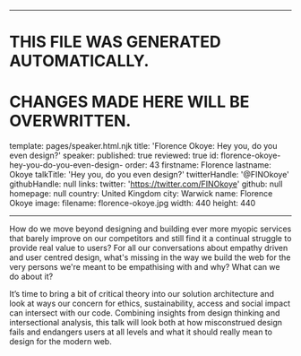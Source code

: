 ----

# THIS FILE WAS GENERATED AUTOMATICALLY.
# CHANGES MADE HERE WILL BE OVERWRITTEN.

template: pages/speaker.html.njk
title: 'Florence Okoye: Hey you, do you even design?'
speaker:
  published: true
  reviewed: true
  id: florence-okoye-hey-you-do-you-even-design-
  order: 43
  firstname: Florence
  lastname: Okoye
  talkTitle: 'Hey you, do you even design?'
  twitterHandle: '@FINOkoye'
  githubHandle: null
  links:
    twitter: 'https://twitter.com/FINOkoye'
    github: null
    homepage: null
  country: United Kingdom
  city: Warwick
  name: Florence Okoye
  image:
    filename: florence-okoye.jpg
    width: 440
    height: 440

----

How do we move beyond designing and building ever more myopic services that
barely improve on our competitors and still find it a continual struggle to
provide real value to users? For all our conversations about empathy driven and
user centred design, what's missing in the way we build the web for the very
persons we're meant to be empathising with and why? What can we do about it?

It’s time to bring a bit of critical theory into our solution architecture and
look at ways our concern for ethics, sustainability, access and social impact
can intersect with our code. Combining insights from design thinking and
intersectional analysis, this talk will look both at how misconstrued design
fails and endangers users at all levels and what it should really mean to
design for the modern web.
